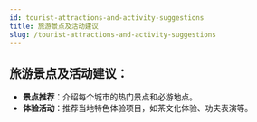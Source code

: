 ```yaml
---
id: tourist-attractions-and-activity-suggestions
title: 旅游景点及活动建议
slug: /tourist-attractions-and-activity-suggestions
---
```


## 旅游景点及活动建议：

- **景点推荐**：介绍每个城市的热门景点和必游地点。
- **体验活动**：推荐当地特色体验项目，如茶文化体验、功夫表演等。


